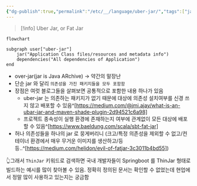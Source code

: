 ```yaml
---
{"dg-publish":true,"permalink":"/etc/__/language/uber-jar/","tags":["java","jar","uber-jar"],"dgHomeLink":true,"dgShowLocalGraph":true,"dgEnableSearch":true,"dgLinkPreview":true,"noteIcon":"","created":"2024-10-27T22:09:15.000+09:00"}
---
```



> [!info] Uber Jar, or Fat Jar


```mermaid
flowchart

subgraph user["uber-jar"]
    jar("Application Class files/resources and metadata info")
    dependencies("All dependencies of Application")
end
```
- over-jar(jar is Java ARchive) -> 약간의 말장난
- 단순 jar 와 달리 `의존성을 가진 패키지들을 모두 포함함`
- 장점은 여럿 블로그들을 살펴보면 공통적으로 포함한 내용 하나가 있음
    - uber-jar 는 의존하는 패키지가 없기 때문에 대상에 의존성 설치여부를 신경 쓰지 않고 배포할 수 있음^[https://medium.com/@jmi.ajay/what-is-an-ubar-jar-and-maven-shade-plugin-2d94521c6a98]
    - 프로젝트 종속성이 실행 환경에 존재하는지 여부에 관계없이 모든 대상에 배포할 수 있음^[https://www.baeldung.com/scala/sbt-fat-jar]
- 허나 의존성들을 하나의 jar 로 뭉게버리니 (크고/특정 의존성을 제외할 수 없고/컨테이너 환경에서 매우 무거운 이미지를 생산하고/등등..^[https://medium.com/helidon/evil-of-fatjar-3c3011b4bd55])

👆그래서 `ThinJar` 키워드로 검색하면 국내 개발자들이 Springboot 를 ThinJar 형태로 빌드하는 예시를 많이 찾아볼 수 있음. 정확히 정의된 문서는 확인할 수 없었는데 현업에서 정말 많이 사용하고 있는지는 궁금함
